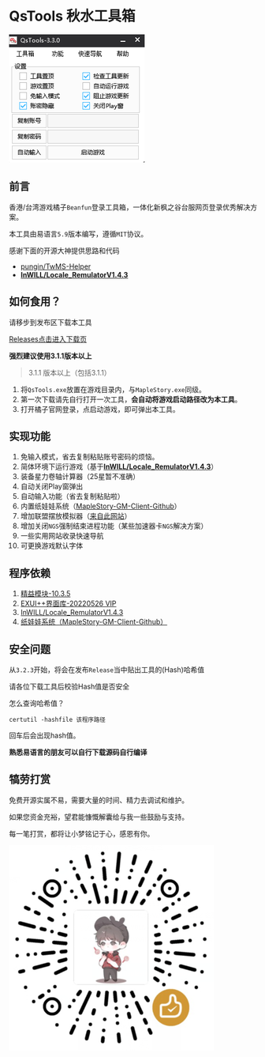 # QsTools 秋水工具箱

![img](./ui.png)

## 前言

香港/台湾游戏橘子`Beanfun`登录工具箱，一体化新枫之谷台服网页登录优秀解决方案。

本工具由易语言`5.9`版本编写，遵循`MIT`协议。

感谢下面的开源大神提供思路和代码

- [pungin/TwMS-Helper](https://github.com/pungin/TwMS-Helper)
- [**InWILL/Locale_RemulatorV1.4.3**](https://github.com/InWILL/Locale_Remulator)


## 如何食用？

请移步到发布区下载本工具

[Releases点击进入下载页](https://github.com/starmcc/QsTools/releases)

**强烈建议使用3.1.1版本以上**

> 3.1.1 版本以上（包括3.1.1）

1. 将`QsTools.exe`放置在游戏目录内，与`MapleStory.exe`同级。
2. 第一次下载请先自行打开一次工具，**会自动将游戏启动路径改为本工具**。
3. 打开橘子官网登录，点启动游戏，即可弹出本工具。


## 实现功能

1. 免输入模式，省去复制粘贴账号密码的烦恼。
2. 简体环境下运行游戏（基于[**InWILL/Locale_RemulatorV1.4.3**](https://github.com/InWILL/Locale_Remulator)）
3. 装备星力卷轴计算器（25星暂不准确）
4. 自动关闭Play窗弹出
5. 自动输入功能（省去复制粘贴啦）
6. 内置纸娃娃系统（[MapleStory-GM-Client-Github](https://github.com/Elem8100/MapleStory-GM-Client)）
7. 增加联盟摆放模拟器（[来自此网站](https://xenogents.github.io/LegionSolver/)）
8. 增加关闭`NGS`强制结束进程功能（某些加速器卡`NGS`解决方案）
9. 一些实用网站收录快速导航
10. 可更换游戏默认字体

## 程序依赖

1. [精益模块-10.3.5](http://ec.125.la/)
2. [EXUI++界面库-20220526 VIP](https://www.iexui.com/)
3. [InWILL/Locale_RemulatorV1.4.3](https://github.com/InWILL/Locale_Remulator)
4. [纸娃娃系统（MapleStory-GM-Client-Github）](https://github.com/Elem8100/MapleStory-GM-Client)


## 安全问题

从`3.2.3`开始，将会在发布`Release`当中贴出工具的(Hash)哈希值

请各位下载工具后校验Hash值是否安全

怎么查询哈希值？

```
certutil -hashfile 该程序路径
```

回车后会出现hash值。

**熟悉易语言的朋友可以自行下载源码自行编译**

## 犒劳打赏

免费开源实属不易，需要大量的时间、精力去调试和维护。

如果您资金充裕，望君能慷慨解囊给与我一些鼓励与支持。

每一笔打赏，都将让小梦铭记于心，感恩有你。

![image](./sponsor.png)

